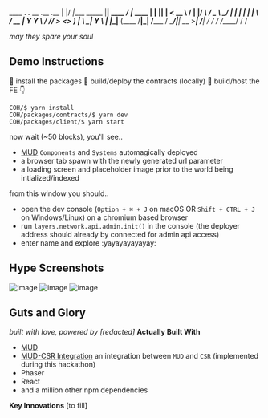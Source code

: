  ____  __.              .__               __         .__    .__ 
|    |/ _|____    _____ |__| ____   _____/  |_  ____ |  |__ |__|
|      < \__  \  /     \|  |/ ___\ /  _ \   __\/ ___\|  |  \|  |
|    |  \ / __ \|  Y Y  \  / /_/  >  <_> )  | \  \___|   Y  \  |
|____|__ (____  /__|_|  /__\___  / \____/|__|  \___  >___|  /__|
        \/    \/      \/  /_____/                  \/     \/    

*may they spare your soul*

## Demo Instructions
👏 install the packages 👏  build/deploy the contracts (locally) 👏 build/host the FE 👇 
```
COH/$ yarn install
COH/packages/contracts/$ yarn dev
COH/packages/client/$ yarn start
```

now wait (~50 blocks), you'll see..
- [MUD](https://mud.dev/) `Components` and `Systems` automagically deployed
- a browser tab spawn with the newly generated url parameter
- a loading screen and placeholder image prior to the world being intialized/indexed

from this window you should..
- open the dev console (`Option + ⌘ + J` on macOS OR `Shift + CTRL + J` on Windows/Linux) on a chromium based browser
- run `layers.network.api.admin.init()` in the console (the deployer address should already by connected for admin api access)
- enter name and explore :yayayayayayay:

## Hype Screenshots
![image](https://user-images.githubusercontent.com/102979407/219812768-d2e8fb41-1d7f-4c96-b9d0-2673c0244ee1.png)
![image](https://user-images.githubusercontent.com/102979407/219812800-61c58784-9bdf-452a-a874-2a38c7649c3e.png)
![image](https://user-images.githubusercontent.com/102979407/219812818-7fd8fda5-56c0-4ca0-9500-a371f1e3534a.png)

## Guts and Glory
_built with love, powered by \[redacted\]_
**Actually Built With**
- [MUD](https://mud.dev/)
- [MUD-CSR Integration](https://github.com/Asphodel-OS/mud-csr) an integration between `MUD` and `CSR` (implemented during this hackathon)
- Phaser
- React
- and a million other npm dependencies

**Key Innovations**
[to fill]
